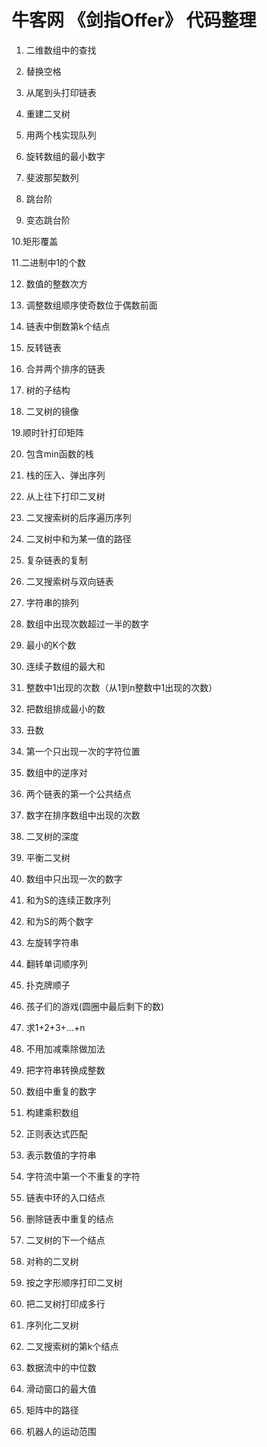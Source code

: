 # 牛客网 《剑指Offer》 代码整理



1. 二维数组中的查找

2. 替换空格

3. 从尾到头打印链表

4. 重建二叉树

5. 用两个栈实现队列

6. 旋转数组的最小数字

7. 斐波那契数列

8. 跳台阶

9. 变态跳台阶

10.矩形覆盖

11.二进制中1的个数

12. 数值的整数次方

13. 调整数组顺序使奇数位于偶数前面

14. 链表中倒数第k个结点

15. 反转链表

16. 合并两个排序的链表

17. 树的子结构

18. 二叉树的镜像

19.顺时针打印矩阵

20. 包含min函数的栈

21. 栈的压入、弹出序列

22. 从上往下打印二叉树

22. 二叉搜索树的后序遍历序列

23. 二叉树中和为某一值的路径

24. 复杂链表的复制

25. 二叉搜索树与双向链表

26. 字符串的排列

27. 数组中出现次数超过一半的数字

28. 最小的K个数

29. 连续子数组的最大和

30. 整数中1出现的次数（从1到n整数中1出现的次数）

31. 把数组排成最小的数

32. 丑数

33. 第一个只出现一次的字符位置

34. 数组中的逆序对

35. 两个链表的第一个公共结点

36. 数字在排序数组中出现的次数

37. 二叉树的深度

38. 平衡二叉树

39. 数组中只出现一次的数字

40. 和为S的连续正数序列

41. 和为S的两个数字

42. 左旋转字符串

43. 翻转单词顺序列

44. 扑克牌顺子

45. 孩子们的游戏(圆圈中最后剩下的数)

46. 求1+2+3+...+n

47. 不用加减乘除做加法

48. 把字符串转换成整数

49. 数组中重复的数字

50. 构建乘积数组

51. 正则表达式匹配

52. 表示数值的字符串

53. 字符流中第一个不重复的字符

54. 链表中环的入口结点

55. 删除链表中重复的结点

56. 二叉树的下一个结点

57. 对称的二叉树

58. 按之字形顺序打印二叉树

59. 把二叉树打印成多行

60. 序列化二叉树

61. 二叉搜索树的第k个结点

62. 数据流中的中位数

63. 滑动窗口的最大值

64. 矩阵中的路径

65. 机器人的运动范围
